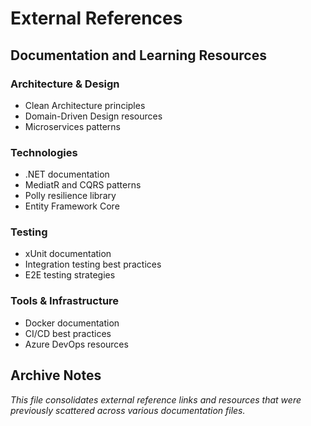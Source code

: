 # External References

## Documentation and Learning Resources

### Architecture & Design
- Clean Architecture principles
- Domain-Driven Design resources
- Microservices patterns

### Technologies
- .NET documentation
- MediatR and CQRS patterns
- Polly resilience library
- Entity Framework Core

### Testing
- xUnit documentation
- Integration testing best practices
- E2E testing strategies

### Tools & Infrastructure
- Docker documentation
- CI/CD best practices
- Azure DevOps resources

## Archive Notes
*This file consolidates external reference links and resources that were previously scattered across various documentation files.*